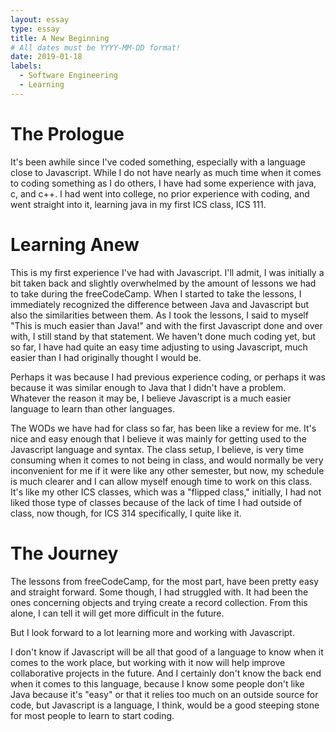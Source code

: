 ```yaml
---
layout: essay
type: essay
title: A New Beginning
# All dates must be YYYY-MM-DD format!
date: 2019-01-18
labels:
  - Software Engineering
  - Learning
---
```


# The Prologue

It's been awhile since I've coded something, especially with a language close to Javascript. While I do not have nearly as much time when it comes to coding something as I do others, I have had some experience with java, c, and c++. I had went into college, no prior experience with coding, and went straight into it, learning java in my first ICS class, ICS 111. 

# Learning Anew

This is my first experience I've had with Javascript. I'll admit, I was initially a bit taken back and slightly overwhelmed by the amount of lessons we had to take during the freeCodeCamp. When I started to take the lessons, I immediately recognized the difference between Java and Javascript but also the similarities between them. As I took the lessons, I said to myself "This is much easier than Java!" and with the first Javascript done and over with, I still stand by that statement. We haven't done much coding yet, but so far, I have had quite an easy time adjusting to using Javascript, much easier than I had originally thought I would be. 

Perhaps it was because I had previous experience coding, or perhaps it was because it was similar enough to Java that I didn't have a problem. Whatever the reason it may be, I believe Javascript is a much easier language to learn than other languages.

The WODs we have had for class so far, has been like a review for me. It's nice and easy enough that I believe it was mainly for getting used to the Javascript language and syntax. The class setup, I believe, is very time consuming when it comes to not being in class, and would normally be very inconvenient for me if it were like any other semester, but now, my schedule is much clearer and I can allow myself enough time to work on this class. It's like my other ICS classes, which was a "flipped class," initially, I had not liked those type of classes because of the lack of time I had outside of class, now though, for ICS 314 specifically, I quite like it. 

# The Journey 

The lessons from freeCodeCamp, for the most part, have been pretty easy and straight forward. Some though, I had struggled with. It had been the ones concerning objects and trying create a record collection. From this alone, I can tell it will get more difficult in the future. 

But I look forward to a lot learning more and working with Javascript. 

I don't know if Javascript will be all that good of a language to know when it comes to the work place, but working with it now will help improve collaborative projects in the future. And I certainly don't know the back end when it comes to this language, because I know some people don't like Java because it's "easy" or that it relies too much on an outside source for code, but Javascript is a language, I think, would be a good steeping stone for most people to learn to start coding. 
